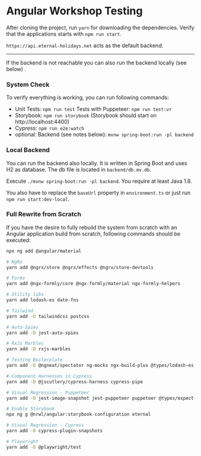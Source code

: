 # Angular Workshop Testing

After cloning the project, run `yarn` for downloading the dependencies. Verify
that the applications starts with `npm run start`.

`https://api.eternal-holidays.net` acts as the default backend.

---

If the backend is not reachable you can also run the backend locally (see below)
.

### System Check

To verify everything is working, you can run following commands:

- Unit Tests: `npm run test`
  Tests with Puppeteer: `npm run test:vr`
- Storybook: `npm run storybook` (Storybook should start
  on http://localhost:4400)
- Cypress: `npm run e2e:watch`
- optional: Backend (see notes below): `mvnw spring-boot:run -pl backend`

### Local Backend

You can run the backend also locally. It is written in Spring Boot and uses H2
as database. The db file is located in `backend/db.mv.db`.

Execute `./mvnw spring-boot:run -pl backend`. You require at least Java 1.8.

You also have to replace the `baseUrl` property in `environment.ts` or just
run `npm run start:dev-local`.

### Full Rewrite from Scratch

If you have the desire to fully rebuild the system from scratch with an Angular
application build from scratch, following commands should be executed:

```bash
npx ng add @angular/material

# NgRx
yarn add @ngrx/store @ngrx/effects @ngrx/store-devtools

# Forms
yarn add @ngx-formly/core @ngx-formly/material ngx-formly-helpers

# Utility libs
yarn add lodash-es date-fns

# Tailwind
yarn add -D tailwindcss postcss

# Auto-Spies
yarn add -D jest-auto-spies

# RxJs Marbles
yarn add -D rxjs-marbles

# Testing Boilerplate
yarn add -D @ngneat/spectator ng-mocks ngx-build-plus @types/lodash-es @testing-library/angular

# Component Harnesses in Cypress
yarn add -D @jscutlery/cypress-harness cypress-pipe

# Visual Regression - Puppeteer
yarn add -D jest-image-snapshot jest-puppeteer puppeteer @types/expect-puppeteer @types/jest-environment-puppeteer @types/jest-image-snapshot @types/puppeteer

# Enable Storybook
npx ng g @nrwl/angular:storybook-configuration eternal

# Visual Regression - Cypress
yarn add -D cypress-plugin-snapshots

# Playwright
yarn add -D @playwright/test
```
